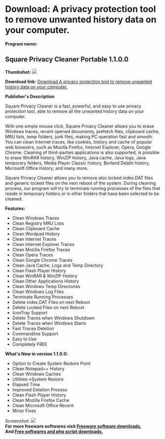 # Download: A privacy protection tool to remove unwanted history data on your computer.

**Program name:**

## Square Privacy Cleaner Portable 1.1.0.0

  
**Thumbshot:** ![](http://www.freewarefiles.com/screenshot/sqprivcyclnr_md.jpg)   
  
**Download link:** [Download A privacy protection tool to remove unwanted history data on your computer.](http://freesoftwares.boysofts.com/Square-Privacy-Cleaner-Portable_program_61109.html)  
  


**Publisher's Description**  
  


Square Privacy Cleaner is a fast, powerful, and easy to use privacy protection tool, able to remove all the unwanted history data on your computer. 

With one simple mouse click, Square Privacy Cleaner allows you to erase Windows traces, recent opened documents, prefetch files, clipboard cache, MRU lists, temp folders, junk files, making PC operation fast and smooth. You can clean Internet traces, like cookies, history and cache of popular web browsers, such as Mozilla Firefox, Internet Explorer, Opera, Google Chrome. Cleaning of third-parties applications is also supported, is possible to erase WinRAR history, WinZIP history, Java cache, Java logs, Java temporary folders, Media Player Classic history, Borland Delphi history, Microsoft Office history, and many more.

Square Privacy Cleaner allows you to remove also locked index.DAT files and generic locked files on the next reboot of the system. During cleaning process, our program will try to terminate running processes of the files that reside in temporary folders or in other folders that have been selected to be cleaned.

**Features:**

  * Clean Windows Traces 
  * Clean Registry MRU Lists 
  * Clean Clipboard Cache 
  * Clean Wordpad History 
  * Clean Internet Traces 
  * Clean Internet Explorer Traces 
  * Clean Mozilla Firefox Traces 
  * Clean Opera Traces 
  * Clean Google Chrome Traces 
  * Clean Java Cache, Logs and Temp Directory 
  * Clean Flash Player History 
  * Clean WinRAR & WinZIP History 
  * Clean Other Applications History 
  * Clean Windows Temp Directories 
  * Clean Windows Log Files 
  * Terminate Running Processes 
  * Delete index.DAT Files on next Reboot 
  * Delete Locked Files on next Reboot 
  * IconTray Support 
  * Delete Traces when Windows Shutdown 
  * Delete Traces when Windows Starts 
  * Fast Traces Deletion 
  * Commandline Support 
  * Easy to Use 
  * Completely FREE 

**What's New in version 1.1.0.0:**

  * Option to Create System Restore Point 
  * Clean Notepad++ History 
  * Clean Windows Caches 
  * Utilities->System Restore 
  * Elapsed Time 
  * Improved Deletion Process 
  * Clean Flash Player History 
  * Clean Mozilla Firefox Cache 
  * Clean Microsoft Office Recent 
  * Minor Fixes 

  
  
Screenshot: ![](http://www.freewarefiles.com/screenshot/sqprivcyclnr.jpg)   
**For more freeware softwares visit [Freeware software downloads.](http://freesoftwares.boysofts.com/)**   
**And [Free softwares and php script downloads.](http://www.boysofts.com/)**
